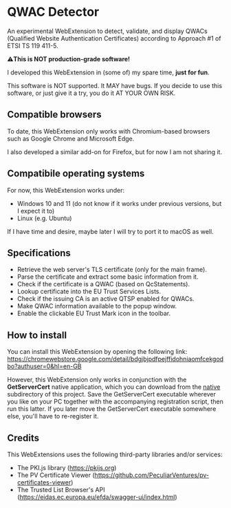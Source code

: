 # QWAC Detector
An experimental WebExtension to detect, validate, and display QWACs (Qualified Website Authentication Certificates) according to Approach #1 of ETSI TS 119 411-5.

⚠**This is NOT production-grade software!**

I developed this WebExtension in (some of) my spare time, __just for fun__.

This software is NOT supported. It MAY have bugs. If you decide to use this software, or just give it a try, you do it AT YOUR OWN RISK.


## Compatible browsers

To date, this WebExtension only works with Chromium-based browsers such as Google Chrome and Microsoft Edge. 

I also developed a similar add-on for Firefox, but for now I am not sharing it.

## Compatibile operating systems

For now, this WebExtension works under:
* Windows 10 and 11 (do not know if it works under previous versions, but I expect it to)
* Linux (e.g. Ubuntu)

If I have time and desire, maybe later I will try to port it to macOS as well.

## Specifications
* Retrieve the web server's TLS certificate (only for the main frame).
* Parse the certificate and extract some basic information from it.
* Check if the certificate is a QWAC (based on QcStatements).
* Lookup certificate into the EU Trust Services Lists.
* Check if the issuing CA is an active QTSP enabled for QWACs.
* Make QWAC information available to the popup window.
* Enable the clickable EU Trust Mark icon in the toolbar.

## How to install
You can install this WebExtension by opening the following link: https://chromewebstore.google.com/detail/bdgjbjpdfpejffidohniaomfcekgodbo?authuser=0&hl=en-GB

However, this WebExtension only works in conjunction with the **GetServerCert** native application, which you can download from the [native](native) subdirectory of this project. Save the GetServerCert executable wherever you like on your PC together with the accompanying registration script, then run this latter. If you later move the GetServerCert executable somewhere else, you'll have to re-register it.

## Credits
This WebExtensions uses the following third-party libraries and/or services:
* The PKI.js library (https://pkijs.org)
* The PV Certificate Viewer (https://github.com/PeculiarVentures/pv-certificates-viewer)
* The Trusted List Browser's API (https://eidas.ec.europa.eu/efda/swagger-ui/index.html)


